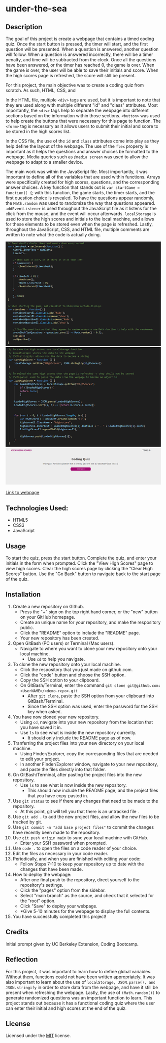 # under-the-sea

## Description

The goal of this project is create a webpage that contains a timed coding quiz. Once the start button is pressed, the timer will start, and the first question will be presented. When a question is answered, another question will follow. When a question is answered incorrectly, there will be a timer penalty, and time will be subtracted from the clock. Once all the questions have been answered, or the timer has reached 0, the game is over. When the game is over, the user will be able to save their initials and score. When the high scores page is refreshed, the score will still be present. 

For this project, the main objective was to create a coding quiz from scratch. As such, HTML, CSS, and 

In the HTML file, multiple `<div>` tags are used, but it is important to note that they are used along with multiple different "id" and "class" attributes. Most importantly, the `<div>` tags help to separate the webpage into different sections based on the information within those sections. `<button>` was used to help create the buttons that were necessary for this page to function. The `<form>` tag is necessary as it allows users to submit their initial and score to be stored in the high scores list. 

In the CSS file, the use of the `id` and `class` attributes come into play as they help define the layout of the webpage. The use of the `flex` property is important as it helps the questions and answer choices be formatted to the webpage. Media queries such as `@media screen` was used to allow the webpage to adapt to a smaller device. 

The main work was within the JavaScript file. Most importantly, it was important to define all of the variables that are used within functions. Arrays were specifically created for high scores, questions, and the corresponding answer choices. A key function that stands out is `var startGame = function() {`; with this function, the game starts, the timer starts, and the first question choice is revealed. To have the questions appear randomly, the `Math.random` was used to randomize the way that questions appeared. `addEventListener` is used throughout the JavaScript file as it listens for the click from the mouse, and the event will occur afterwards. `localStorage` is used to store the high scores and initials to the local machine, and allows for these elements to be stored even when the page is refreshed. Lastly, throughout the JavaScript, CSS, and HTML file, multiple comments are written to note what the code is actually doing. 

<img src="./assets/js1.png" alt="JavaScript code snippet1 with comments">
<img src="./assets/js2.png" alt="JavaScript code snippet2 with comments">
<img src="./assets/quiz.png" alt="Quiz startpage">

[Link to webpage](https://snehitak20.github.io/under-the-sea/)

## Technologies Used: 
- HTML5
- CSS3
- JavaScript

## Usage

To start the quiz, press the start button. Complete the quiz, and enter your initials in the form when prompted. Click the  "View High Scores" page to view high scores. Clear the high scores page by clicking the "Clear High Scores" button. Use the "Go Back" button to navigate back to the start page of the quiz. 

## Installation

1. Create a new repository on Github. 
    - Press the "+" sign on the top right hand corner, or the "new" button on your GitHub homepage. 
    - Create an unique name for your repository, and make the respository public. 
    - Click the "README" option to include the "README" page. 
    - Your new repository has been created.
2. Open GitBash (PC users) or Terminal (Mac users).
    - Navigate to where you want to clone your new repository onto your local machine. 
        - Use `cd` to help you navigate. 
3. To clone the new repository onto your local machine. 
    - Click the respository that you just made on github.com.
    - Click the "code" button and choose the SSH option. 
    - Copy the SSH option to your clipboard. 
    - On GitBash/Terminal, enter the command `git clone git@github.com:<UserNAME>/<demo-repo>.git`
        - After `git clone`, paste the SSH option from your clipboard into GitBash/Terminal.
        - Since the SSH option was used, enter the password for the SSH key when asked. 
4. You have now cloned your new repository.
    - Using `cd`, navigate into your new repository from the location that you have saved it in. 
    - Use `ls` to see what is inside the new repository currently. 
        - It should only include the README page as of now.
5. Tranferring the project files into your new directory on your local machine. 
    - Using Finder/Explorer, copy the corresponding files that are needed to edit your project. 
    - In another Finder/Explorer window, navigate to your new repository, and paste the files directly into that folder. 
6. On GitBash/Terminal, after pasting the project files into the new repository. 
    - Use `ls` to see what is now inside the new repository.
        - This should now include the README page, and the project files that you have copy-pasted in. 
7. Use `git status` to see if there any changes that need to be made to the repository. 
    - At this point, git will tell you that there is an untracked file .
8. Use `git add .` to add the new project files, and allow the new files to be tracked by git.
9. Use `git commit -m "add base project files"` to commit the changes have recently been made to the repository. 
10. Use `git push origin main` to sync your local machine with GitHub. 
    - Enter your SSH password when prompted. 
11. Use `code .` to open the files on a code reader of your choice.
12. Edit the files as necessary in your code reader. 
13. Periodically, and when you are finished with editing your code: 
    - Follow Steps 7-10 to keep your repository up to date with the changes that have been made. 
14. How to deploy the webpage:
    - After one final push to the repository, direct yourself to the repository's settings. 
    - Click the "pages" option from the sidebar. 
    - Select "main branch" as the source, and check that it selected for the "root" option. 
    - Click "Save" to deploy your webpage. 
    - *Give 5-10 minutes for the webpage to display the full contents.
15. You have successfully completed this project!

## Credits

Initial prompt given by UC Berkeley Extension, Coding Bootcamp. 

## Reflection

For this project, it was important to learn how to define global variables. Without them, functions could not have been written appropriately. It was also important to learn about the use of `localStorage, JSON.parse(), and JSON.stringify` in order to store data from the webpage, and have it still be present when refreshing the webpage. Lastly, the use of 
`(Math.random())` to generate randomized questions was an important function to learn. This project stands out because it has a functional coding quiz where the user can enter their initial and high scores at the end of the quiz. 

## License
Licensed under the [MIT](https://choosealicense.com/licenses/mit/#) license. 
